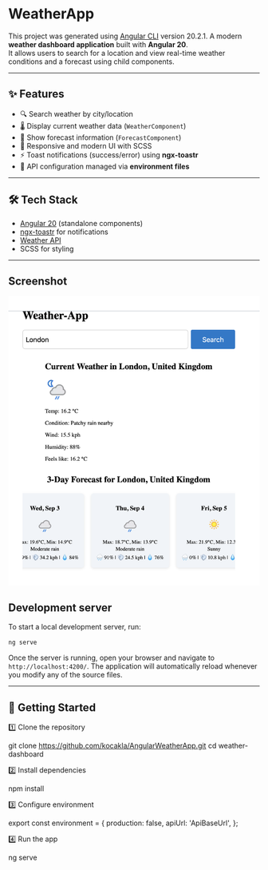 # WeatherApp

This project was generated using [Angular CLI](https://github.com/angular/angular-cli) version 20.2.1.
A modern **weather dashboard application** built with **Angular 20**.  
It allows users to search for a location and view real-time weather conditions and a forecast using child components.  

---

## ✨ Features

- 🔍 Search weather by city/location  
- 🌡️ Display current weather data (`WeatherComponent`)  
- 📅 Show forecast information (`ForecastComponent`)  
- 🎨 Responsive and modern UI with SCSS  
- ⚡ Toast notifications (success/error) using **ngx-toastr**  
- 🔑 API configuration managed via **environment files**

---

## 🛠️ Tech Stack

- [Angular 20](https://angular.dev/) (standalone components)  
- [ngx-toastr](https://www.npmjs.com/package/ngx-toastr) for notifications  
- [Weather API](https://www.weatherapi.com) 
- SCSS for styling  

---

## Screenshot

![Weather Dashboard Preview](./public/weather-app.png)

## Development server

To start a local development server, run:

```bash
ng serve
```

Once the server is running, open your browser and navigate to `http://localhost:4200/`. The application will automatically reload whenever you modify any of the source files.

---

## 🚀 Getting Started

1️⃣ Clone the repository

git clone https://github.com/kocakla/AngularWeatherApp.git
cd weather-dashboard

2️⃣ Install dependencies

npm install

3️⃣ Configure environment

export const environment = {
  production: false,
  apiUrl: 'ApiBaseUrl',
};

4️⃣ Run the app

ng serve


